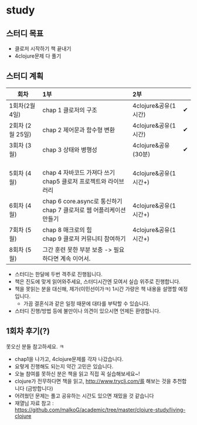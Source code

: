 # study
 
## 스터디 목표

- 클로저 시작하기 책 끝내기
- 4clojure문제 다 풀기

## 스터디 계획

| 회차        | 1부            | 2부   |  |
| ---------- |:-------------| :-----| --- | 
| 1회차(2월 4일) | chap 1 클로저의 구조 | 4clojure&공유(1시간) | ✔	
| 2회차 (2월 25일) | chap 2 제어문과 함수형 변환 | 4clojure&공유(1시간) | ✔
| 3회차 (3월) | chap 3 상태와 병행성 | 4clojure&공유(30분) | ✔
| 5회차 (4월) | </br> chap 4 자바코드 가져다 쓰기</br> chap5 클로저 프로젝트와 라이브러리 | 4clojure&공유(1시간+) | 
| 6회차 (4월)  | chap 6 core.async로 통신하기 </br>  chap 7 클로저로 웹 어플리케이션 만들기 | 4clojure&공유(1시간+) | 
| 7회차 (5월) | chap 8 매크로의 힘</br> chap 9 클로저 커뮤니티 참여하기 | 4clojure&공유(1시간+) | 
| 8회차 (5월) | 그간 훈련 못한 부분 보충 -> 필요하다면 계속 이어서. | 
 
- 스터디는 한달에 두번 격주로 진행됩니다.
- 책은 진도에 맞게 읽어와주세요, 스터디시간엔 모여서 실습 위주로 진행합니다.
- 책을 못읽는 분을 대신해, 제가(이민선이가ㅋ) 1시간 가량은 책 내용을 설명할 예정입니다.
  - 가끔 결혼식과 같은 일정 때문에 대타를 부탁할 수 있습니다.
- 스터디 진행/방법 등에 불만이나 의견이 있으시면 언제든 환영합니다.

## 1회차 후기(?)

못오신 분들 참고하세요. ㅋ

- chap1을 나가고, 4clojure문제를 각자 나갔습니다.
- 요렇게 진행해도 되는지 약간 고민은 있습니다.
- 오늘 참여를 못하신 분은 책을 읽고 직접 꼭 실습해보세요~!
- clojure가 전무하다면 책을 읽고, http://www.tryclj.com/를 해보는 것을 추천합니다 (금방합니다)
- 어려웠던 문제는 풀고 공유하는 시간도 있으면 재밌을 것 같습니다
- 재열님 자료 참고 : https://github.com/malkoG/academic/tree/master/clojure-study/living-clojure
